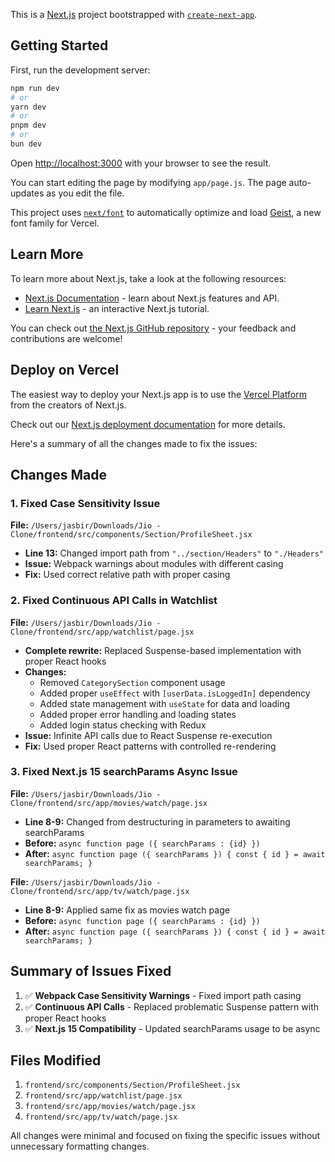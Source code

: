 This is a [Next.js](https://nextjs.org) project bootstrapped with [`create-next-app`](https://github.com/vercel/next.js/tree/canary/packages/create-next-app).

## Getting Started

First, run the development server:

```bash
npm run dev
# or
yarn dev
# or
pnpm dev
# or
bun dev
```

Open [http://localhost:3000](http://localhost:3000) with your browser to see the result.

You can start editing the page by modifying `app/page.js`. The page auto-updates as you edit the file.

This project uses [`next/font`](https://nextjs.org/docs/app/building-your-application/optimizing/fonts) to automatically optimize and load [Geist](https://vercel.com/font), a new font family for Vercel.

## Learn More

To learn more about Next.js, take a look at the following resources:

- [Next.js Documentation](https://nextjs.org/docs) - learn about Next.js features and API.
- [Learn Next.js](https://nextjs.org/learn) - an interactive Next.js tutorial.

You can check out [the Next.js GitHub repository](https://github.com/vercel/next.js) - your feedback and contributions are welcome!

## Deploy on Vercel

The easiest way to deploy your Next.js app is to use the [Vercel Platform](https://vercel.com/new?utm_medium=default-template&filter=next.js&utm_source=create-next-app&utm_campaign=create-next-app-readme) from the creators of Next.js.

Check out our [Next.js deployment documentation](https://nextjs.org/docs/app/building-your-application/deploying) for more details.




Here's a summary of all the changes made to fix the issues:

## Changes Made

### 1. **Fixed Case Sensitivity Issue**
**File:** `/Users/jasbir/Downloads/Jio - Clone/frontend/src/components/Section/ProfileSheet.jsx`
- **Line 13:** Changed import path from `"../section/Headers"` to `"./Headers"`
- **Issue:** Webpack warnings about modules with different casing
- **Fix:** Used correct relative path with proper casing

### 2. **Fixed Continuous API Calls in Watchlist**
**File:** `/Users/jasbir/Downloads/Jio - Clone/frontend/src/app/watchlist/page.jsx`
- **Complete rewrite:** Replaced Suspense-based implementation with proper React hooks
- **Changes:**
  - Removed `CategorySection` component usage
  - Added proper `useEffect` with `[userData.isLoggedIn]` dependency
  - Added state management with `useState` for data and loading
  - Added proper error handling and loading states
  - Added login status checking with Redux
- **Issue:** Infinite API calls due to React Suspense re-execution
- **Fix:** Used proper React patterns with controlled re-rendering

### 3. **Fixed Next.js 15 searchParams Async Issue**
**File:** `/Users/jasbir/Downloads/Jio - Clone/frontend/src/app/movies/watch/page.jsx`
- **Line 8-9:** Changed from destructuring in parameters to awaiting searchParams
- **Before:** `async function page ({ searchParams : {id} })`
- **After:** `async function page ({ searchParams }) { const { id } = await searchParams; }`

**File:** `/Users/jasbir/Downloads/Jio - Clone/frontend/src/app/tv/watch/page.jsx`
- **Line 8-9:** Applied same fix as movies watch page
- **Before:** `async function page ({ searchParams : {id} })`
- **After:** `async function page ({ searchParams }) { const { id } = await searchParams; }`

## Summary of Issues Fixed

1. ✅ **Webpack Case Sensitivity Warnings** - Fixed import path casing
2. ✅ **Continuous API Calls** - Replaced problematic Suspense pattern with proper React hooks
3. ✅ **Next.js 15 Compatibility** - Updated searchParams usage to be async

## Files Modified

1. `frontend/src/components/Section/ProfileSheet.jsx`
2. `frontend/src/app/watchlist/page.jsx`
3. `frontend/src/app/movies/watch/page.jsx`
4. `frontend/src/app/tv/watch/page.jsx`

All changes were minimal and focused on fixing the specific issues without unnecessary formatting changes.